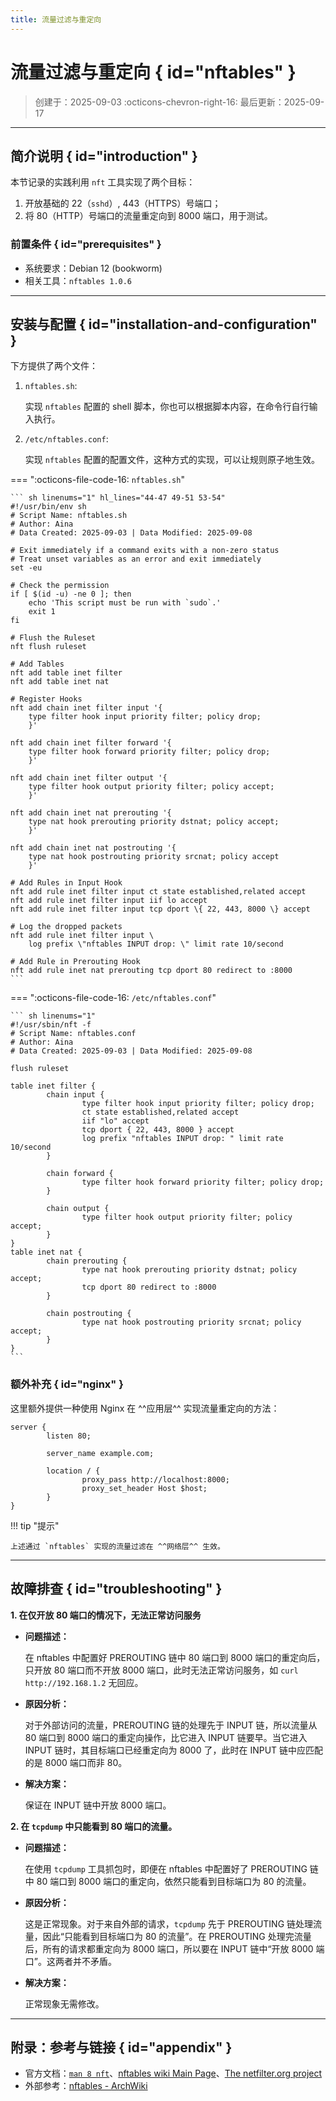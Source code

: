 ```yaml
---
title: 流量过滤与重定向
---
```


流量过滤与重定向 { id="nftables" }
==================================

> 创建于：2025-09-03 :octicons-chevron-right-16: 最后更新：2025-09-17

---

简介说明 { id="introduction" }
------------------------------

本节记录的实践利用 `nft` 工具实现了两个目标：

1. 开放基础的 22（`sshd`）, 443（HTTPS）号端口；
1. 将 80（HTTP）号端口的流量重定向到 8000 端口，用于测试。

### 前置条件 { id="prerequisites" }

-   系统要求：Debian 12 (bookworm)
-   相关工具：`nftables 1.0.6`

---

安装与配置 { id="installation-and-configuration" }
--------------------------------------------------

下方提供了两个文件：

1.  `nftables.sh`:

    实现 `nftables` 配置的 shell 脚本，你也可以根据脚本内容，在命令行自行输入执行。

1.  `/etc/nftables.conf`:

    实现 `nftables` 配置的配置文件，这种方式的实现，可以让规则原子地生效。

=== ":octicons-file-code-16: `nftables.sh`"

    ``` sh linenums="1" hl_lines="44-47 49-51 53-54"
    #!/usr/bin/env sh
    # Script Name: nftables.sh
    # Author: Aina
    # Data Created: 2025-09-03 | Data Modified: 2025-09-08
    
    # Exit immediately if a command exits with a non-zero status
    # Treat unset variables as an error and exit immediately
    set -eu
    
    # Check the permission
    if [ $(id -u) -ne 0 ]; then
        echo 'This script must be run with `sudo`.'
        exit 1
    fi
    
    # Flush the Ruleset
    nft flush ruleset
    
    # Add Tables
    nft add table inet filter
    nft add table inet nat
    
    # Register Hooks
    nft add chain inet filter input '{
        type filter hook input priority filter; policy drop;
        }'
    
    nft add chain inet filter forward '{
        type filter hook forward priority filter; policy drop;
        }'
    
    nft add chain inet filter output '{
        type filter hook output priority filter; policy accept;
        }'
    
    nft add chain inet nat prerouting '{
        type nat hook prerouting priority dstnat; policy accept;
        }'
    
    nft add chain inet nat postrouting '{
        type nat hook postrouting priority srcnat; policy accept
        }'
        
    # Add Rules in Input Hook
    nft add rule inet filter input ct state established,related accept
    nft add rule inet filter input iif lo accept
    nft add rule inet filter input tcp dport \{ 22, 443, 8000 \} accept

    # Log the dropped packets
    nft add rule inet filter input \
        log prefix \"nftables INPUT drop: \" limit rate 10/second
    
    # Add Rule in Prerouting Hook
    nft add rule inet nat prerouting tcp dport 80 redirect to :8000
    ```

=== ":octicons-file-code-16: `/etc/nftables.conf`"

    ``` sh linenums="1"
    #!/usr/sbin/nft -f
    # Script Name: nftables.conf
    # Author: Aina
    # Data Created: 2025-09-03 | Data Modified: 2025-09-08

    flush ruleset

    table inet filter {
            chain input {
                    type filter hook input priority filter; policy drop;
                    ct state established,related accept
                    iif "lo" accept
                    tcp dport { 22, 443, 8000 } accept
                    log prefix "nftables INPUT drop: " limit rate 10/second
            }
    
            chain forward {
                    type filter hook forward priority filter; policy drop;
            }
    
            chain output {
                    type filter hook output priority filter; policy accept;
            }
    }
    table inet nat {
            chain prerouting {
                    type nat hook prerouting priority dstnat; policy accept;
                    tcp dport 80 redirect to :8000
            }
    
            chain postrouting {
                    type nat hook postrouting priority srcnat; policy accept;
            }
    }
    ```

### 额外补充 { id="nginx" }

这里额外提供一种使用 Nginx 在 ^^应用层^^ 实现流量重定向的方法：

``` nginx title="sites-available/proxy"
server {
        listen 80;

        server_name example.com;

        location / {
                proxy_pass http://localhost:8000;
                proxy_set_header Host $host;
        }
}
```

!!! tip "提示"

    上述通过 `nftables` 实现的流量过滤在 ^^网络层^^ 生效。

---

故障排查 { id="troubleshooting" }
---------------------------------

**1. 在仅开放 80 端口的情况下，无法正常访问服务**

-   **问题描述：**

    在 nftables 中配置好 PREROUTING 链中 80 端口到 8000 端口的重定向后，只开放 80 端口而不开放 8000 端口，此时无法正常访问服务，如 `curl http://192.168.1.2` 无回应。

-   **原因分析：**

    对于外部访问的流量，PREROUTING 链的处理先于 INPUT 链，所以流量从 80 端口到 8000 端口的重定向操作，比它进入 INPUT 链要早。当它进入 INPUT 链时，其目标端口已经重定向为 8000 了，此时在 INPUT 链中应匹配的是 8000 端口而非 80。

-   **解决方案：**

    保证在 INPUT 链中开放 8000 端口。


**2. 在 `tcpdump` 中只能看到 80 端口的流量。**

-   **问题描述：**

    在使用 `tcpdump` 工具抓包时，即便在 nftables 中配置好了 PREROUTING 链中 80 端口到 8000 端口的重定向，依然只能看到目标端口为 80 的流量。

-   **原因分析：**

    这是正常现象。对于来自外部的请求，`tcpdump` 先于 PREROUTING 链处理流量，因此“只能看到目标端口为 80 的流量”。在 PREROUTING 处理完流量后，所有的请求都重定向为 8000 端口，所以要在 INPUT 链中“开放 8000 端口”。这两者并不矛盾。

-   **解决方案：**

    正常现象无需修改。

---

附录：参考与链接 { id="appendix" }
--------------------------------

-   官方文档：[`man 8 nft`][nft]、[nftables wiki Main Page][nftwiki]、[The netfilter.org project][netfilter]
-   外部参考：[nftables - ArchWiki][nftarch]

[nft]: https://manpages.debian.org/bookworm/nftables/nftables.8.en.html "NFT(8)"
[nftwiki]: https://wiki.nftables.org/wiki-nftables/index.php/Main_Page "nftables wiki"
[nftarch]: https://wiki.archlinux.org/title/Nftables "nftables - ArchWiki"
[netfilter]: https://www.netfilter.org/ "netfilter"
